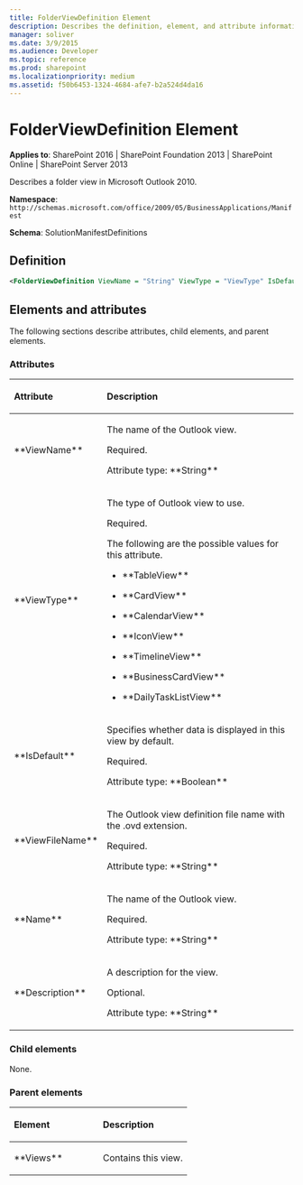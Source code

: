 ```yaml
---
title: FolderViewDefinition Element
description: Describes the definition, element, and attribute information for the FolderViewDefinition Element, which describes a folder view in Microsoft Outlook.
manager: soliver
ms.date: 3/9/2015
ms.audience: Developer
ms.topic: reference
ms.prod: sharepoint
ms.localizationpriority: medium
ms.assetid: f50b6453-1324-4684-afe7-b2a524d4da16
---
```


# FolderViewDefinition Element

**Applies to**: SharePoint 2016 | SharePoint Foundation 2013 | SharePoint Online | SharePoint Server 2013

Describes a folder view in Microsoft Outlook 2010.

**Namespace**: `http://schemas.microsoft.com/office/2009/05/BusinessApplications/Manifest`

**Schema**: SolutionManifestDefinitions

## Definition
```XML
<FolderViewDefinition ViewName = "String" ViewType = "ViewType" IsDefault = "Boolean" ViewFileName = "String" Name = "String" Description = "String"> </FolderViewDefinition>
```

## Elements and attributes

The following sections describe attributes, child elements, and parent elements.

### Attributes

<table>
<colgroup>
<col width="20%" />
<col width="80%" />
</colgroup>
<thead>
<tr class="header">
<th align="left"><p>Attribute</p></th>
<th align="left"><p>Description</p></th>
</tr>
</thead>
<tbody>
<tr class="odd">
<td align="left"><p>**ViewName**</p></td>
<td align="left"><p>The name of the Outlook view.</p>
<p>Required.</p>
<p>Attribute type: **String**</p></td>
</tr>
<tr class="even">
<td align="left"><p>**ViewType**</p></td>
<td align="left"><p>The type of Outlook view to use.</p>
<p>Required.</p>
<p>The following are the possible values for this attribute.</p>
<ul>
<li><p>**TableView**</p></li>
<li><p>**CardView**</p></li>
<li><p>**CalendarView**</p></li>
<li><p>**IconView**</p></li>
<li><p>**TimelineView**</p></li>
<li><p>**BusinessCardView**</p></li>
<li><p>**DailyTaskListView**</p></li>
</ul></td>
</tr>
<tr class="odd">
<td align="left"><p>**IsDefault**</p></td>
<td align="left"><p>Specifies whether data is displayed in this view by default.</p>
<p>Required.</p>
<p>Attribute type: **Boolean**</p></td>
</tr>
<tr class="even">
<td align="left"><p>**ViewFileName**</p></td>
<td align="left"><p>The Outlook view definition file name with the .ovd extension.</p>
<p>Required.</p>
<p>Attribute type: **String**</p></td>
</tr>
<tr class="odd">
<td align="left"><p>**Name**</p></td>
<td align="left"><p>The name of the Outlook view.</p>
<p>Required.</p>
<p>Attribute type: **String**</p></td>
</tr>
<tr class="even">
<td align="left"><p>**Description**</p></td>
<td align="left"><p>A description for the view.</p>
<p>Optional.</p>
<p>Attribute type: **String**</p></td>
</tr>
</tbody>
</table>

### Child elements

None.

### Parent elements

<table>
<colgroup>
<col width="50%" />
<col width="50%" />
</colgroup>
<thead>
<tr class="header">
<th align="left"><p>Element</p></th>
<th align="left"><p>Description</p></th>
</tr>
</thead>
<tbody>
<tr class="odd">
<td align="left"><p>**Views**</p></td>
<td align="left"><p>Contains this view.</p></td>
</tr>
</tbody>
</table>

<br/>

<br/>








